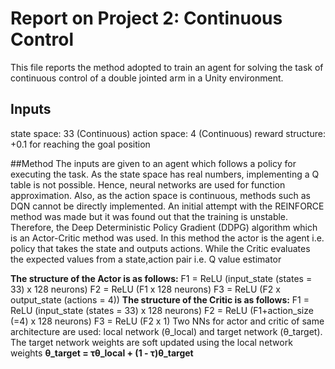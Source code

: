 # Report on Project 2: Continuous Control
This file reports the method adopted to train an agent for solving the task of continuous control of a double jointed arm in a Unity environment.

## Inputs
state space: 33 (Continuous)
action space: 4 (Continuous)
reward structure: +0.1 for reaching the goal position


##Method
The inputs are given to an agent which follows a policy for executing the task.
As the state space has real numbers, implementing a Q table is not possible. Hence, neural networks are used for function approximation.
Also, as the action space is continuous, methods such as DQN cannot be directly implemented.
An initial attempt with the REINFORCE method was made but it was found out that the training is unstable.
Therefore, the Deep Deterministic Policy Gradient (DDPG) algorithm which is an Actor-Critic method was used.
In this method the actor is the agent i.e. policy that takes the state and outputs actions.
While the Critic evaluates the expected values from a state,action pair i.e. Q value estimator

**The structure of the Actor is as follows:**
F1 = ReLU (input_state (states = 33) x 128 neurons)
F2 = ReLU (F1 x 128 neurons)
F3 = ReLU (F2 x output_state (actions = 4))
**The structure of the Critic is as follows:**
F1 = ReLU (input_state (states = 33) x 128 neurons)
F2 = ReLU (F1+action_size (=4) x 128 neurons)
F3 = ReLU (F2 x 1)
Two NNs for actor and critic of same architecture are used: local network (θ_local) and target network (θ_target).
The target network weights are soft updated using the local network weights
                    **θ_target = τθ_local + (1 - τ)θ_target**
